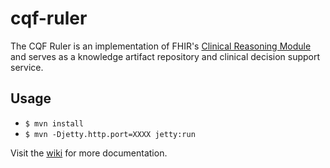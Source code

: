 # cqf-ruler
The CQF Ruler is an implementation of FHIR's [Clinical Reasoning Module](http://hl7.org/fhir/clinicalreasoning-module.html) and serves as a knowledge artifact repository and clinical decision support service.

## Usage 
 - `$ mvn install`
 - `$ mvn -Djetty.http.port=XXXX jetty:run`
 
Visit the [wiki](https://github.com/DBCG/cqf-ruler/wiki) for more documentation.